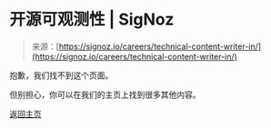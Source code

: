 <!--yml

category: 未分类

日期：2024-05-29 12:59:03

-->

# 开源可观测性 | SigNoz

> 来源：[https://signoz.io/careers/technical-content-writer-in/](https://signoz.io/careers/technical-content-writer-in/)

抱歉，我们找不到这个页面。

但别担心，你可以在我们的主页上找到很多其他内容。

[返回主页](/)
